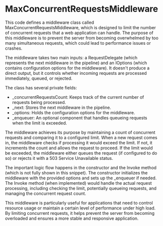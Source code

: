 # MaxConcurrentRequestsMiddleware

This code defines a middleware class called MaxConcurrentRequestsMiddleware, which is designed to limit the number of concurrent requests that a web application can handle. The purpose of this middleware is to prevent the server from becoming overwhelmed by too many simultaneous requests, which could lead to performance issues or crashes.

The middleware takes two main inputs: a RequestDelegate (which represents the next middleware in the pipeline) and an IOptions (which contains configuration options for the middleware). It doesn't produce a direct output, but it controls whether incoming requests are processed immediately, queued, or rejected.

The class has several private fields:

- _concurrentRequestsCount: Keeps track of the current number of requests being processed.
- _next: Stores the next middleware in the pipeline.
- _options: Holds the configuration options for the middleware.
- _enqueuer: An optional component that handles queueing requests when the limit is exceeded.

The middleware achieves its purpose by maintaining a count of concurrent requests and comparing it to a configured limit. When a new request comes in, the middleware checks if processing it would exceed the limit. If not, it increments the count and allows the request to proceed. If the limit would be exceeded, the middleware either queues the request (if configured to do so) or rejects it with a 503 Service Unavailable status.

The important logic flow happens in the constructor and the Invoke method (which is not fully shown in this snippet). The constructor initializes the middleware with the provided options and sets up the _enqueuer if needed. The Invoke method (when implemented) would handle the actual request processing, including checking the limit, potentially queueing requests, and managing the concurrent request count.

This middleware is particularly useful for applications that need to control resource usage or maintain a certain level of performance under high load. By limiting concurrent requests, it helps prevent the server from becoming overloaded and ensures a more stable and responsive application.